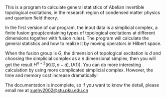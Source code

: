 This is a program to calculate general statistics of Abelian invertible topological excitations, in the research region of condensed matter physics and quantum field theory. 

In the first version of our program, the input data is a simplicial complex, a finite fusion group(containing types of topological excitations at different dimensions together with fusion rules). The program will calculate the general statistics and how to realize it by moving operators in Hilbert space.

When the fusion group is $G$, the dimension of topological excitation is $d$ and choosing the simplicial complex as a $n$ dimensional simplex, then you will get the result $H^{n+2}(K(G,n-d),U(1))$. You can do more interesting calculation by using more complicated simplicial complex. However, the time and memory cost increase dramatically!

The documentation is incomplete, so if you want to know the detail, please email me at xuehy2002@stu.pku.edu.cn

